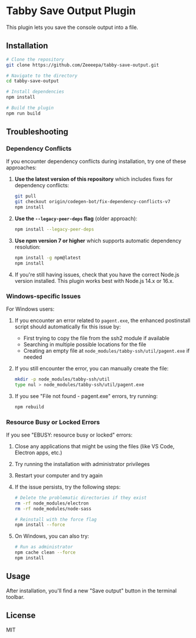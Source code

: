# Tabby Save Output Plugin

This plugin lets you save the console output into a file.

## Installation

```bash
# Clone the repository
git clone https://github.com/Zeeeepa/tabby-save-output.git

# Navigate to the directory
cd tabby-save-output

# Install dependencies
npm install

# Build the plugin
npm run build
```

## Troubleshooting

### Dependency Conflicts

If you encounter dependency conflicts during installation, try one of these approaches:

1. **Use the latest version of this repository** which includes fixes for dependency conflicts:
   ```bash
   git pull
   git checkout origin/codegen-bot/fix-dependency-conflicts-v7
   npm install
   ```

2. **Use the `--legacy-peer-deps` flag** (older approach):
   ```bash
   npm install --legacy-peer-deps
   ```

3. **Use npm version 7 or higher** which supports automatic dependency resolution:
   ```bash
   npm install -g npm@latest
   npm install
   ```

4. If you're still having issues, check that you have the correct Node.js version installed. This plugin works best with Node.js 14.x or 16.x.

### Windows-specific Issues

For Windows users:

1. If you encounter an error related to `pagent.exe`, the enhanced postinstall script should automatically fix this issue by:
   - First trying to copy the file from the ssh2 module if available
   - Searching in multiple possible locations for the file
   - Creating an empty file at `node_modules/tabby-ssh/util/pagent.exe` if needed

2. If you still encounter the error, you can manually create the file:
   ```bash
   mkdir -p node_modules/tabby-ssh/util
   type nul > node_modules/tabby-ssh/util/pagent.exe
   ```

3. If you see "File not found - pagent.exe" errors, try running:
   ```bash
   npm rebuild
   ```

### Resource Busy or Locked Errors

If you see "EBUSY: resource busy or locked" errors:

1. Close any applications that might be using the files (like VS Code, Electron apps, etc.)
2. Try running the installation with administrator privileges
3. Restart your computer and try again
4. If the issue persists, try the following steps:
   ```bash
   # Delete the problematic directories if they exist
   rm -rf node_modules/electron
   rm -rf node_modules/node-sass
   
   # Reinstall with the force flag
   npm install --force
   ```

5. On Windows, you can also try:
   ```bash
   # Run as administrator
   npm cache clean --force
   npm install
   ```

## Usage

After installation, you'll find a new "Save output" button in the terminal toolbar.

## License

MIT

